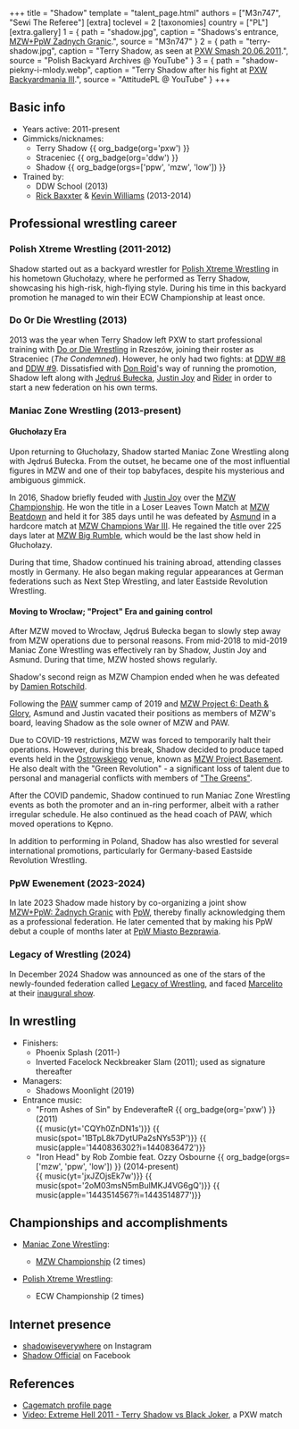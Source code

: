 +++
title = "Shadow"
template = "talent_page.html"
authors = ["M3n747", "Sewi The Referee"]
[extra]
toclevel = 2
[taxonomies]
country = ["PL"]
[extra.gallery]
1 = { path = "shadow.jpg", caption = "Shadows's entrance, [MZW+PpW Żadnych Granic](@/e/mzw/2023-09-23-mzw_ppw-zadnych-granic.md).", source = "M3n747" }
2 = { path = "terry-shadow.jpg", caption = "Terry Shadow, as seen at [PXW Smash 20.06.2011](@/e/pxw/2011-06-20-pxw-smash.md).", source = "Polish Backyard Archives @ YouTube" }
3 = { path = "shadow-piekny-i-mlody.webp", caption = "Terry Shadow after his fight at [PXW Backyardmania III](@/e/pxw/2012-07-24-pxw-backyardmania-3.md).", source = "AttitudePL @ YouTube" }
+++

## Basic info
* Years active: 2011-present
* Gimmicks/nicknames:
  - Terry Shadow {{ org_badge(org='pxw') }}
  - Straceniec {{ org_badge(org='ddw') }}
  - Shadow {{ org_badge(orgs=['ppw', 'mzw', 'low']) }}
* Trained by:
  - DDW School (2013)
  - [Rick Baxxter](@/w/rick-baxxter.md) & [Kevin Williams](@/w/kevin-williams.md) (2013-2014)

## Professional wrestling career

### Polish Xtreme Wrestling (2011-2012)

Shadow started out as a backyard wrestler for [Polish Xtreme Wrestling](@/o/pxw.md) in his hometown Głuchołazy, where he performed as Terry Shadow, showcasing his high-risk, high-flying style. During his time in this backyard promotion he managed to win their ECW Championship at least once.

### Do Or Die Wrestling (2013)

2013 was the year when Terry Shadow left PXW to start professional training with [Do or Die Wrestling](@/o/ddw.md) in Rzeszów, joining their roster as Straceniec (_The Condemned_). However, he only had two fights: at [DDW #8](@/e/ddw/2013-08-17-ddw-8.md) and [DDW #9](@/e/ddw/2013-10-25-ddw-9.md).
Dissatisfied with [Don Roid](@/w/don-roid.md)'s way of running the promotion, Shadow left along with [Jędruś Bułecka](@/w/jedrus-bulecka.md), [Justin Joy](@/w/justin-joy.md) and [Rider](@/w/asmund.md) in order to start a new federation on his own terms.

### Maniac Zone Wrestling (2013-present)

#### Głuchołazy Era

Upon returning to Głuchołazy, Shadow started Maniac Zone Wrestling along with Jędruś Bułecka. From the outset, he became one of the most influential figures in MZW and one of their top babyfaces, despite his mysterious and ambiguous gimmick.

In 2016, Shadow briefly feuded with [Justin Joy](@/w/justin-joy.md) over the [MZW Championship](@/c/mzw-championship.md). He won the title in a Loser Leaves Town Match at [MZW Beatdown](@/e/mzw/2016-05-14-mzw-beatdown.md) and held it for 385 days until he was defeated by [Asmund](@/w/asmund.md) in a hardcore match at [MZW Champions War III](@/e/mzw/2017-06-03-mzw-champions-war-3.md). He regained the title over 225 days later at [MZW Big Rumble](@/e/mzw/2018-01-14-mzw-big-rumble.md), which would be the last show held in Głuchołazy.

During that time, Shadow continued his training abroad, attending classes mostly in Germany. He also began making regular appearances at German federations such as Next Step Wrestling, and later Eastside Revolution Wrestling.

#### Moving to Wrocław; "Project" Era and gaining control 

After MZW moved to Wrocław, Jędruś Bułecka began to slowly step away from MZW operations due to personal reasons. From mid-2018 to mid-2019 Maniac Zone Wrestling was effectively ran by Shadow, Justin Joy and Asmund. During that time, MZW hosted shows regularly.

Shadow's second reign as MZW Champion ended when he was defeated by [Damien Rotschild](@/e/mzw/2019-02-09-mzw-project-3-black-white.md).

Following the [PAW](@/o/paw.md) summer camp of 2019 and [MZW Project 6: Death & Glory](@/e/mzw/2019-08-24-mzw-project-6-death-and-glory.md), Asmund and Justin vacated their positions as members of MZW's board, leaving Shadow as the sole owner of MZW and PAW.

Due to COVID-19 restrictions, MZW was forced to temporarily halt their operations. However, during this break, Shadow decided to produce taped events held in the [Ostrowskiego](@/v/ostrowskiego-wroclaw.md) venue, known as [MZW Project Basement](@/e/project-basement.md). He also dealt with the "Green Revolution" - a significant loss of talent due to personal and managerial conflicts with members of ["The Greens"](@/tt/zieloni.md).

After the COVID pandemic, Shadow continued to run Maniac Zone Wrestling events as both the promoter and an in-ring performer, albeit with a rather irregular schedule. He also continued as the head coach of PAW, which moved operations to Kępno.

In addition to performing in Poland, Shadow has also wrestled for several international promotions, particularly for Germany-based Eastside Revolution Wrestling.

### PpW Ewenement  (2023-2024)

In late 2023 Shadow made history by co-organizing a joint show [MZW+PpW: Żadnych Granic](@/e/mzw/2023-09-23-mzw_ppw-zadnych-granic.md) with [PpW](@/o/ppw.md), thereby finally acknowledging them as a professional federation. He later cemented that by making his PpW debut a couple of months later at [PpW Miasto Bezprawia](@/e/ppw/2024-02-10-ppw-miasto-bezprawia.md).

### Legacy of Wrestling (2024)

In December 2024 Shadow was announced as one of the stars of the newly-founded federation called [Legacy of Wrestling](@/o/low.md), and faced [Marcelito](@/w/marcelito.md) at their [inaugural show](@/e/low/2024-12-01-low-1.md).

## In wrestling

* Finishers:
  - Phoenix Splash (2011-)
  - Inverted Facelock Neckbreaker Slam (2011); used as signature thereafter
* Managers:
  - Shadows Moonlight (2019)
* Entrance music:
  - "From Ashes of Sin" by EndeverafteR
    {{ org_badge(org='pxw') }} (2011) <br>
    {{ music(yt='CQYh0ZnDN1s')}}
    {{ music(spot='1BTpL8k7DytUPa2sNYs53P')}}
    {{ music(apple='1440836302?i=1440836472')}}
  - "Iron Head" by Rob Zombie feat. Ozzy Osbourne
    {{ org_badge(orgs=['mzw', 'ppw', 'low']) }} (2014-present) <br>
    {{ music(yt='jxJZOjsEk7w')}}
    {{ music(spot='2oM03msN5mBulMKJ4VG6gQ')}}
    {{ music(apple='1443514567?i=1443514877')}}

## Championships and accomplishments

* [Maniac Zone Wrestling](@/o/mzw.md):
  - [MZW Championship](@/c/mzw-championship.md) (2 times)

* [Polish Xtreme Wrestling](@/o/pxw.md):
  - ECW Championship (2 times)

## Internet presence

* [shadowiseverywhere](https://www.instagram.com/shadowiseverywhere/) on Instagram
* [Shadow Official](https://www.facebook.com/SHADOWmaniac) on Facebook

## References

* [Cagematch profile page](https://www.cagematch.net/?id=2&nr=14724)
* [Video: Extreme Hell 2011 - Terry Shadow vs Black Joker](https://www.youtube.com/watch?v=5uRpO2Viqlk), a PXW match
